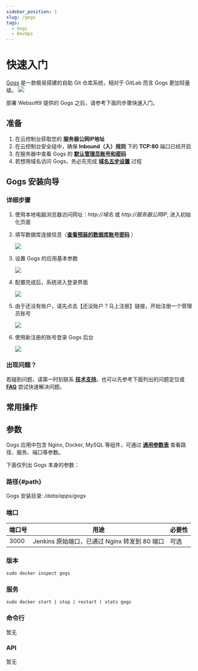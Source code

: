```yaml
---
sidebar_position: 1
slug: /gogs
tags:
  - Gogs
  - DevOps
---
```


# 快速入门

[Gogs](https://github.com/gogs/gogs) 是一款极易搭建的自助 Git 仓库系统，相对于 GitLab 而言 Gogs 更加轻量级。 
![](https://libs.websoft9.com/Websoft9/DocsPicture/zh/gogs/gogs-guisart-websoft9.png)



部署 Websoft9 提供的 Gogs 之后，请参考下面的步骤快速入门。

## 准备

1. 在云控制台获取您的 **服务器公网IP地址** 
2. 在云控制台安全组中，确保 **Inbound（入）规则** 下的 **TCP:80** 端口已经开启
3. 在服务器中查看 Gogs 的 **[默认管理员账号和密码](./setup/credentials#getpw)**  
4. 若想用域名访问  Gogs，务必先完成 **[域名五步设置](./dns#domain)** 过程

## Gogs 安装向导

### 详细步骤

1. 使用本地电脑浏览器访问网址：*http://域名* 或 *http://服务器公网IP*, 进入初始化页面

2. 填写数据库连接信息（**[查看预装的数据库账号密码](./setup/credentials#getpw)** ）

    ![](http://libs.websoft9.com/Websoft9/DocsPicture/zh/gogs/gogs-installdb-websoft9.png)

2. 设置 Gogs 的应用基本参数   

   ![](http://libs.websoft9.com/Websoft9/DocsPicture/zh/gogs/gogs-installset-websoft9.png)

3. 配置完成后，系统进入登录界面 

   ![](http://libs.websoft9.com/Websoft9/DocsPicture/zh/gogs/gogs-installreg-websoft9.png)

4. 由于还没有账户，请先点击【还没账户？马上注册】链接，开始注册一个管理员账号

   ![](http://libs.websoft9.com/Websoft9/DocsPicture/zh/gogs/gogs-installreg2-websoft9.png)

5. 使用新注册的账号登录 Gogs 后台 

   ![](http://libs.websoft9.com/Websoft9/DocsPicture/zh/gogs/gogs-backend-websoft9.png)

### 出现问题？

若碰到问题，请第一时刻联系 **[技术支持](./helpdesk)**。也可以先参考下面列出的问题定位或  **[FAQ](./faq#setup)** 尝试快速解决问题。


## 常用操作

## 参数

Gogs 应用中包含 Nginx, Docker, MySQL 等组件，可通过 **[通用参数表](./setup/parameter)** 查看路径、服务、端口等参数。 

下面仅列出 Gogs 本身的参数：

### 路径{#path}

Gogs 安装目录: */data/apps/gogs* 

### 端口

| 端口号 | 用途                                          | 必要性 |
| ------ | --------------------------------------------- | ------ |
| 3000   | Jenkins 原始端口，已通过 Nginx 转发到 80 端口 | 可选   |


### 版本

```shell
sudo docker inspect gogs
```

### 服务

```shell
sudo docker start | stop | restart | stats gogs
```

### 命令行

暂无

### API

暂无


